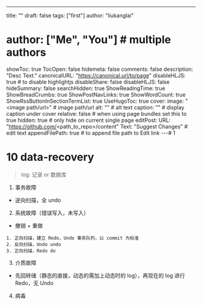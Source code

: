 ---
title: ""
draft: false
tags: ["first"]
author: "liukanglai"
# author: ["Me", "You"] # multiple authors
showToc: true
TocOpen: false
hidemeta: false
comments: false
description: "Desc Text."
canonicalURL: "https://canonical.url/to/page"
disableHLJS: true # to disable highlightjs
disableShare: false
disableHLJS: false
hideSummary: false
searchHidden: true
ShowReadingTime: true
ShowBreadCrumbs: true
ShowPostNavLinks: true
ShowWordCount: true
ShowRssButtonInSectionTermList: true
UseHugoToc: true
cover:
    image: "<image path/url>" # image path/url
    alt: "<alt text>" # alt text
    caption: "<text>" # display caption under cover
    relative: false # when using page bundles set this to true
    hidden: true # only hide on current single page
editPost:
    URL: "https://github.com/<path_to_repo>/content"
    Text: "Suggest Changes" # edit text
    appendFilePath: true # to append file path to Edit link
---# 1

# 10 data-recovery

> log: 记录 or 数据库

1. 事务故障

- 逆向扫描，全 undo

2. 系统故障（错误写入，未写入）

- 撤销 + 重做

```
1. 正向扫描，建立 Redo，Undo 事务队列，以 commit 为标准
2. 反向扫描，Undo undo
3. 正向扫描，Redo do
```

3. 介质故障

- 先回转储（静态的直接，动态的需加上动态时的 log），再现在的 log 进行 Redo，无 Undo

4. 病毒

#
